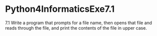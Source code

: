 # Python4InformaticsExe7.1
7.1 Write a program that prompts for a file name, then opens that file and reads through the file, and print the contents of the file in upper case.
